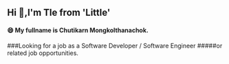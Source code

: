 ## Hi 👋,I'm Tle from 'Little'

#### 😄 My fullname is Chutikarn Mongkolthanachok.

###Looking for a job as a Software Developer / Software Engineer #####or related job opportunities.
